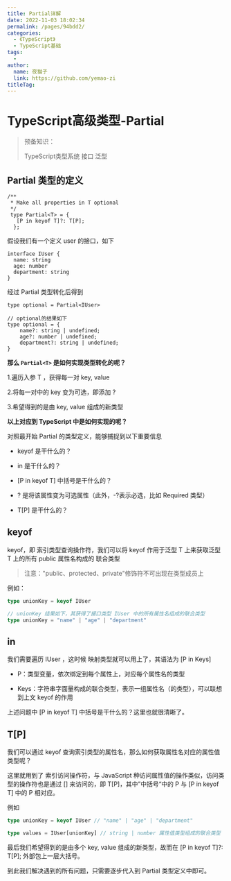 ```yaml
---
title: Partial详解
date: 2022-11-03 18:02:34
permalink: /pages/94bdd2/
categories:
  - 《TypeScript》
  - TypeScript基础
tags:
  - 
author: 
  name: 夜猫子
  link: https://github.com/yemao-zi
titleTag: 
---
```

# TypeScript高级类型-Partial

> 预备知识：
>
> TypeScript类型系统
> 接口
> 泛型

## Partial 类型的定义

```tsx
/**
 * Make all properties in T optional
 */
 type Partial<T> = {
   [P in keyof T]?: T[P];
  };

```

假设我们有一个定义 user 的接口，如下

```tsx
interface IUser {
  name: string
  age: number
  department: string
}
```

经过 Partial 类型转化后得到

```tsx
type optional = Partial<IUser>

// optional的结果如下
type optional = {
    name?: string | undefined;
    age?: number | undefined;
    department?: string | undefined;
}
```

**那么 `Partial<T>` 是如何实现类型转化的呢？**

1.遍历入参 T ，获得每一对 key, value

2.将每一对中的 key 变为可选，即添加 ?

3.希望得到的是由 key, value 组成的新类型



**以上对应到 TypeScript 中是如何实现的呢？**

对照最开始 Partial 的类型定义，能够捕捉到以下重要信息

- keyof 是干什么的？


- in 是干什么的？


- [P in keyof T] 中括号是干什么的？
- ? 是将该属性变为可选属性（此外，-?表示必选，比如 Required 类型）


- T[P] 是干什么的？


## keyof

keyof，即 索引类型查询操作符，我们可以将 keyof 作用于泛型 T 上来获取泛型 T 上的所有 public 属性名构成的 联合类型

> 注意："public、protected、private"修饰符不可出现在类型成员上

例如：

```ts
type unionKey = keyof IUser

// unionKey 结果如下，其获得了接口类型 IUser 中的所有属性名组成的联合类型
type unionKey = "name" | "age" | "department"
```

## in

我们需要遍历 IUser ，这时候 映射类型就可以用上了，其语法为 [P in Keys]

- P：类型变量，依次绑定到每个属性上，对应每个属性名的类型

- Keys：字符串字面量构成的联合类型，表示一组属性名（的类型），可以联想到上文 keyof 的作用

上述问题中 [P in keyof T] 中括号是干什么的？这里也就很清晰了。

## T[P]

我们可以通过 keyof 查询索引类型的属性名，那么如何获取属性名对应的属性值类型呢？

这里就用到了 索引访问操作符，与 JavaScript 种访问属性值的操作类似，访问类型的操作符也是通过 [] 来访问的，即 T[P]，其中”中括号“中的 P 与 [P in keyof T] 中的 P 相对应。

例如

```ts
type unionKey = keyof IUser // "name" | "age" | "department"

type values = IUser[unionKey] // string | number 属性值类型组成的联合类型
```


最后我们希望得到的是由多个 key, value 组成的新类型，故而在 [P in keyof T]?: T[P]; 外部包上一层大括号。

到此我们解决遇到的所有问题，只需要逐步代入到 Partial 类型定义中即可。
